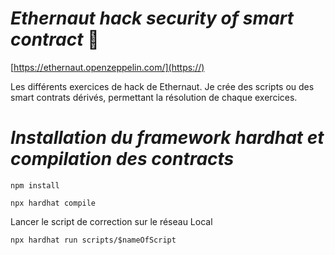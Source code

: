 # *Ethernaut hack security of smart contract* 👀️ 

[https://ethernaut.openzeppelin.com/](https://)

Les différents exercices de hack de Ethernaut.
Je crée des scripts ou des smart contrats dérivés, permettant la résolution de chaque exercices.

# *Installation du framework hardhat et compilation des contracts*

```
npm install
```

```
npx hardhat compile
```

Lancer le script de correction sur le réseau Local

```
npx hardhat run scripts/$nameOfScript
```

